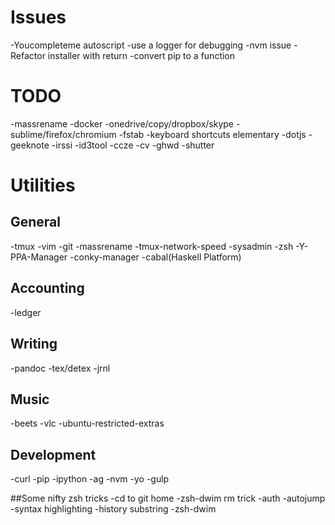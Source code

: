 # Issues
-Youcompleteme autoscript
-use a logger for debugging
-nvm issue
-Refactor installer with return
-convert pip to a function

# TODO
-massrename
-docker
-onedrive/copy/dropbox/skype
-sublime/firefox/chromium
-fstab
-keyboard shortcuts elementary
-dotjs
-geeknote
-irssi
-id3tool
-ccze
-cv
-ghwd
-shutter

# Utilities
## General
-tmux
-vim
-git
    -massrename
    -tmux-network-speed
    -sysadmin
-zsh
-Y-PPA-Manager
-conky-manager
-cabal(Haskell Platform)

## Accounting
-ledger

## Writing
-pandoc
-tex/detex
-jrnl

## Music
-beets
-vlc
-ubuntu-restricted-extras

## Development
-curl
-pip
    -ipython
-ag
-nvm
    -yo
    -gulp

##Some nifty zsh tricks
-cd to git home
-zsh-dwim rm trick
-auth
-autojump
-syntax highlighting
-history substring
-zsh-dwim
